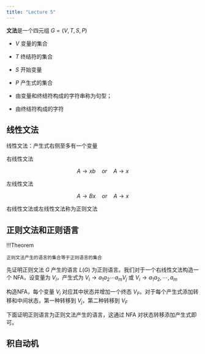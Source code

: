 ```yaml
---
title: "Lecture 5"
---
```


**文法**是一个四元组 $G = (V,T,S,P)$

- $V$ 变量的集合
- $T$ 终结符的集合
- $S$ 开始变量
- $P$ 产生式的集合

- 由变量和终结符构成的字符串称为句型；
- 由终结符构成的字符

## 线性文法

线性文法：产生式右侧至多有一个变量

右线性文法

$$ A \rightarrow xb \quad or \quad A \rightarrow x$$

左线性文法

$$ A \rightarrow Bx \quad or \quad A \rightarrow x $$

右线性文法或左线性文法称为正则文法

## 正则文法和正则语言

!!!Theorem

    正则文法产生的语言的集合等于正则语言的集合

先证明正则文法 $G$ 产生的语言 $L(G)$ 为正则语言。我们对于一个右线性文法构造一个 NFA，设变量为 $V_i$，产生式为 $V_i \to a_1a_2\cdots a_m V_j$ 或 $V_i \to a_1a_2,\cdots,a_m$

构造NFA，每个变量 $V_i$ 对应其中状态并增加一个终态 $V_F$。对于每个产生式添加转移和中间状态，第一种转移到 $V_j$，第二种转移到 $V_F$

下面证明正则语言为正则文法产生的语言，这通过 NFA 对状态转移添加产生式即可。

## 积自动机


